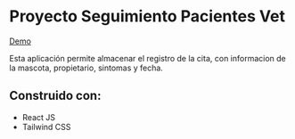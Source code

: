 # Proyecto Seguimiento Pacientes Vet

[Demo](https://relaxed-daifuku-5a0689.netlify.app/)

Esta aplicación permite almacenar el registro de la cita, con informacion de la mascota, propietario, sintomas y fecha.

## Construido con:

- React JS
- Tailwind CSS
